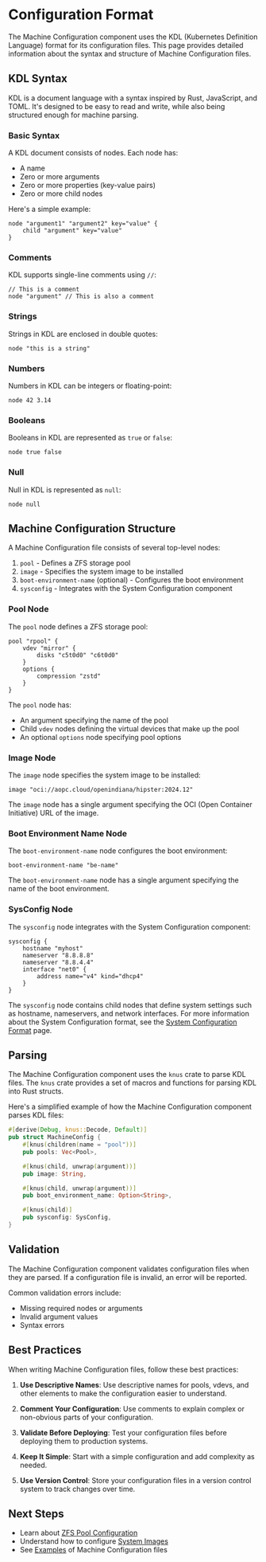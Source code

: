 # Configuration Format

The Machine Configuration component uses the KDL (Kubernetes Definition Language) format for its configuration files. This page provides detailed information about the syntax and structure of Machine Configuration files.

## KDL Syntax

KDL is a document language with a syntax inspired by Rust, JavaScript, and TOML. It's designed to be easy to read and write, while also being structured enough for machine parsing.

### Basic Syntax

A KDL document consists of nodes. Each node has:
- A name
- Zero or more arguments
- Zero or more properties (key-value pairs)
- Zero or more child nodes

Here's a simple example:

```kdl
node "argument1" "argument2" key="value" {
    child "argument" key="value"
}
```

### Comments

KDL supports single-line comments using `//`:

```kdl
// This is a comment
node "argument" // This is also a comment
```

### Strings

Strings in KDL are enclosed in double quotes:

```kdl
node "this is a string"
```

### Numbers

Numbers in KDL can be integers or floating-point:

```kdl
node 42 3.14
```

### Booleans

Booleans in KDL are represented as `true` or `false`:

```kdl
node true false
```

### Null

Null in KDL is represented as `null`:

```kdl
node null
```

## Machine Configuration Structure

A Machine Configuration file consists of several top-level nodes:

1. `pool` - Defines a ZFS storage pool
2. `image` - Specifies the system image to be installed
3. `boot-environment-name` (optional) - Configures the boot environment
4. `sysconfig` - Integrates with the System Configuration component

### Pool Node

The `pool` node defines a ZFS storage pool:

```kdl
pool "rpool" {
    vdev "mirror" {
        disks "c5t0d0" "c6t0d0"
    }
    options {
        compression "zstd"
    }
}
```

The `pool` node has:
- An argument specifying the name of the pool
- Child `vdev` nodes defining the virtual devices that make up the pool
- An optional `options` node specifying pool options

### Image Node

The `image` node specifies the system image to be installed:

```kdl
image "oci://aopc.cloud/openindiana/hipster:2024.12"
```

The `image` node has a single argument specifying the OCI (Open Container Initiative) URL of the image.

### Boot Environment Name Node

The `boot-environment-name` node configures the boot environment:

```kdl
boot-environment-name "be-name"
```

The `boot-environment-name` node has a single argument specifying the name of the boot environment.

### SysConfig Node

The `sysconfig` node integrates with the System Configuration component:

```kdl
sysconfig {
    hostname "myhost"
    nameserver "8.8.8.8"
    nameserver "8.8.4.4"
    interface "net0" {
        address name="v4" kind="dhcp4"
    }
}
```

The `sysconfig` node contains child nodes that define system settings such as hostname, nameservers, and network interfaces. For more information about the System Configuration format, see the [System Configuration Format](../sysconfig/format.md) page.

## Parsing

The Machine Configuration component uses the `knus` crate to parse KDL files. The `knus` crate provides a set of macros and functions for parsing KDL into Rust structs.

Here's a simplified example of how the Machine Configuration component parses KDL files:

```rust
#[derive(Debug, knus::Decode, Default)]
pub struct MachineConfig {
    #[knus(children(name = "pool"))]
    pub pools: Vec<Pool>,

    #[knus(child, unwrap(argument))]
    pub image: String,

    #[knus(child, unwrap(argument))]
    pub boot_environment_name: Option<String>,

    #[knus(child)]
    pub sysconfig: SysConfig,
}
```

## Validation

The Machine Configuration component validates configuration files when they are parsed. If a configuration file is invalid, an error will be reported.

Common validation errors include:
- Missing required nodes or arguments
- Invalid argument values
- Syntax errors

## Best Practices

When writing Machine Configuration files, follow these best practices:

1. **Use Descriptive Names**: Use descriptive names for pools, vdevs, and other elements to make the configuration easier to understand.

2. **Comment Your Configuration**: Use comments to explain complex or non-obvious parts of your configuration.

3. **Validate Before Deploying**: Test your configuration files before deploying them to production systems.

4. **Keep It Simple**: Start with a simple configuration and add complexity as needed.

5. **Use Version Control**: Store your configuration files in a version control system to track changes over time.

## Next Steps

- Learn about [ZFS Pool Configuration](pools.md)
- Understand how to configure [System Images](image.md)
- See [Examples](examples.md) of Machine Configuration files